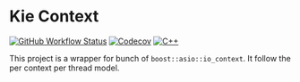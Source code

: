 # Kie Context

[![GitHub Workflow Status](https://img.shields.io/github/workflow/status/Kidsunbo/KieContext/CMake?label=CI%20Build&logo=github&style=flat-square)](https://github.com/Kidsunbo/KieContext/actions/workflows/CMake.yml)
[![Codecov](https://img.shields.io/codecov/c/github/Kidsunbo/KieContext?style=flat-square)](https://app.codecov.io/gh/Kidsunbo/KieContext)
[![C++](https://img.shields.io/badge/C%2B%2B-20-brightgreen?style=flat-square&logo=cplusplus)](https://isocpp.org)


This project is a wrapper for bunch of `boost::asio::io_context`. It follow the per context per thread model.